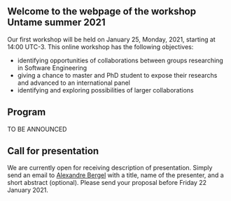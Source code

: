 ## Welcome to the webpage of the workshop Untame summer 2021

Our first workshop will be held on January 25, Monday, 2021, starting at 14:00 UTC-3.
This online workshop has the following objectives:
  - identifying opportunities of collaborations between groups researching in Software Engineering
  - giving a chance to master and PhD student to expose their researchs and advanced to an international panel
  - identifying and exploring possibilities of larger collaborations

## Program

TO BE ANNOUNCED

## Call for presentation
We are currently open for receiving description of presentation. Simply send an email to [Alexandre Bergel](mailto:alexandre.bergel@me.com) with a title, name of the presenter, and a short abstract (optional). Please send your proposal before Friday 22 January 2021.
